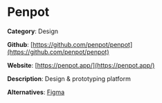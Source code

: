 
# Penpot

**Category**: Design

**Github**: [https://github.com/penpot/penpot](https://github.com/penpot/penpot)

**Website**: [https://penpot.app/](https://penpot.app/)

**Description**:
Design & prototyping platform

**Alternatives**: [Figma](https://www.figma.com/)
